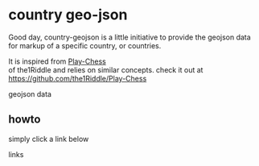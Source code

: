 # country geo-json

Good day, country-geojson is a little initiative to provide
the geojson data for markup of a specific country, or countries.

It is inspired from [Play-Chess](https://github.com/the1Riddle/Play-Chess)<br />
of the1Riddle and relies on similar concepts.
check it out at https://github.com/the1Riddle/Play-Chess


<!-- BEGIN geoJSON -->
geojson data
<!-- END geoJSON -->

## howto
simply click a link below
<!-- BEGIN links -->
links
<!-- END links -->
